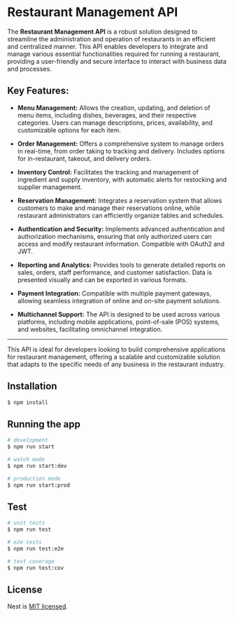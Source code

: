 # **Restaurant Management API**

The **Restaurant Management API** is a robust solution designed to streamline the administration and operation of restaurants in an efficient and centralized manner. This API enables developers to integrate and manage various essential functionalities required for running a restaurant, providing a user-friendly and secure interface to interact with business data and processes.

## **Key Features:**

- **Menu Management:** Allows the creation, updating, and deletion of menu items, including dishes, beverages, and their respective categories. Users can manage descriptions, prices, availability, and customizable options for each item.

- **Order Management:** Offers a comprehensive system to manage orders in real-time, from order taking to tracking and delivery. Includes options for in-restaurant, takeout, and delivery orders.

- **Inventory Control:** Facilitates the tracking and management of ingredient and supply inventory, with automatic alerts for restocking and supplier management.

- **Reservation Management:** Integrates a reservation system that allows customers to make and manage their reservations online, while restaurant administrators can efficiently organize tables and schedules.

- **Authentication and Security:** Implements advanced authentication and authorization mechanisms, ensuring that only authorized users can access and modify restaurant information. Compatible with OAuth2 and JWT.

- **Reporting and Analytics:** Provides tools to generate detailed reports on sales, orders, staff performance, and customer satisfaction. Data is presented visually and can be exported in various formats.

- **Payment Integration:** Compatible with multiple payment gateways, allowing seamless integration of online and on-site payment solutions.

- **Multichannel Support:** The API is designed to be used across various platforms, including mobile applications, point-of-sale (POS) systems, and websites, facilitating omnichannel integration.

---

This API is ideal for developers looking to build comprehensive applications for restaurant management, offering a scalable and customizable solution that adapts to the specific needs of any business in the restaurant industry.

  <!--[![Backers on Open Collective](https://opencollective.com/nest/backers/badge.svg)](https://opencollective.com/nest#backer)
  [![Sponsors on Open Collective](https://opencollective.com/nest/sponsors/badge.svg)](https://opencollective.com/nest#sponsor)-->

## Installation

```bash
$ npm install
```

## Running the app

```bash
# development
$ npm run start

# watch mode
$ npm run start:dev

# production mode
$ npm run start:prod
```

## Test

```bash
# unit tests
$ npm run test

# e2e tests
$ npm run test:e2e

# test coverage
$ npm run test:cov
```

## License

Nest is [MIT licensed](LICENSE).
